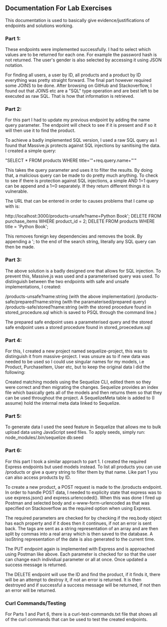 ## Documentation For Lab Exercises
This documentation is used to basically give evidence/justifications of endpoints and solutions working.

### Part 1:
These endpoints were implemented successfully. I had to select which values are to be returned for each one. For example the password hash is not returned. The user's gender is also selected by accessing it using JSON notation.

For finding all users, a user by ID, all products and a product by ID everything was pretty straight forward. The final part however required some JOINS to be done. After browsing on GitHub and Stackoverflow, I found out that JOINS etc are a "SQL" type operation and are best left to be executed as raw SQL. That is how that information is retrieved.

### Part 2:
For this part I had to update my previous endpoint by adding the name query parameter. The endpoint will check to see if it is present and if so it will then use it to find the product.

To achieve a badly implemented SQL version, I used a raw SQL query as I found that Massive.js protects against SQL injections by sanitising the data. I created a simple query:

"SELECT * FROM products WHERE title='"+req.query.name+"'"

This takes the query parameter and uses it to filter the results. By doing that, a malicious query can be made to do pretty much anything. To check to see if there is protection against SQL injections, a simple AND 1=1 query can be append and a 1=0 separately. If they return different things it is vulnerable.

The URL that can be entered in order to causes problems that I came up with is:

http://localhost:3000/products-unsafe?name=Python Book'; DELETE FROM purchase_items WHERE product_id = 2; DELETE FROM products WHERE title = 'Python Book';

This removes foreign key dependencies and removes the book. By appending a '; to the end of the search string, literally any SQL query can then be made.

### Part 3:
The above solution is a badly designed one that allows for SQL injection. To prevent this, Massive.js was used and a parameterised query was used. To distinguish between the two endpoints with safe and unsafe implementations, I created:

/products-unsafe?name:string                (with the above implementation)
/products-safe/prepared?name:string         (with the paramaterised/prepared query)
/products-safe/stored?name:string           (with the stored procedure found in stored_procedure.sql which is saved to PSQL through the command line.)

The prepared safe endpoint uses a parameterised query and the stored safe endpoint uses a stored procedure found in stored_proecedure.sql

### Part 4:
For this, I created a new project named sequelize-project, this was to distinguish it from massive-project. I was unsure as to if new data was needed to be used so I could use singular names for my models, i.e Product, PurchaseItem, User etc, but to keep the original data I did the following:

Created matching models using the Sequelize CLI, edited them so they were correct and then migrating the changes. Sequelize provides an index file which basically gets all of the models and then returns them so that they can be used throughout the project. A SequelizeMeta table is added to (I assume) hold the internal meta data linked to Sequelize.

### Part 5:
To generate data I used the seed feature in Sequelize that allows me to bulk upload data using JavaScript seed files. To apply seeds, simply run:
node_modules/.bin/sequelize db:seed

### Part 6:
For this part I took a similar approach to part 1. I created the required Express endpoints but used models instead. To list all products you can use /products or give a query string to filter them by that name. Like part 1 you can also access products by ID.

To create a new product, a POST request is made to the /products endpoint. In order to handle POST data, I needed to explicity state that express was to use express.json() and express.urlencoded(). When this was done I fired up Postman and selected body and x-www-form-urlencoded as that was specified on Stackoverflow as the required option when using Express.

The required parameters are checked for by checking if the req.body object has each property and if it does then it continues, if not an error is sent back. The tags are sent as a string representation of an array and are then split by commas into a real array which is then saved to the database. A isoString representation of the date is also generated to the current time.

The PUT endpoint again is implemented with Express and is approached using Postman like above. Each parameter is checked for so that the user can change each individual parameter or all at once. Once updated a success message is returned.

The DELETE endpoint will use the ID and find the product, if it finds it, there will be an attempt to destroy it, if not an error is returned. It is then destroyed and if successful a success message will be returned, if not then an error will be returned.

### Curl Commands/Testing
For Parts 1 and Part 6, there is a curl-test-commands.txt file that shows all of the curl commands that can be used to test the created endpoints.